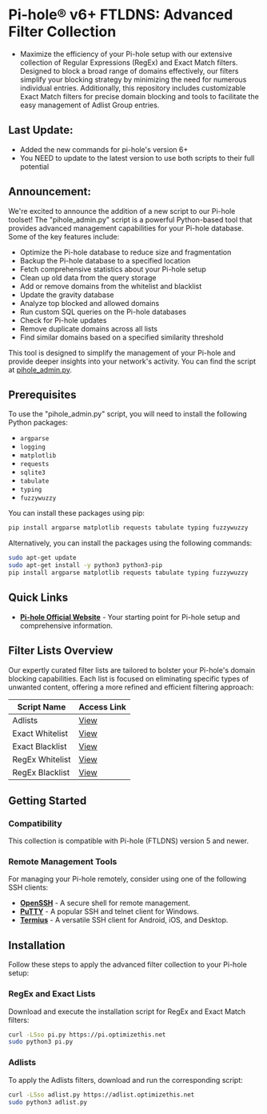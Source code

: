 # Pi-hole® v6+ FTLDNS: Advanced Filter Collection
- Maximize the efficiency of your Pi-hole setup with our extensive collection of Regular Expressions (RegEx) and Exact Match filters. Designed to block a broad range of domains effectively, our filters simplify your blocking strategy by minimizing the need for numerous individual entries. Additionally, this repository includes customizable Exact Match filters for precise domain blocking and tools to facilitate the easy management of Adlist Group entries.

## Last Update:
- Added the new commands for pi-hole's version 6+
- You NEED to update to the latest version to use both scripts to their full potential

## Announcement: 
We're excited to announce the addition of a new script to our Pi-hole toolset! The "pihole_admin.py" script is a powerful Python-based tool that provides advanced management capabilities for your Pi-hole database. Some of the key features include:

- Optimize the Pi-hole database to reduce size and fragmentation
- Backup the Pi-hole database to a specified location
- Fetch comprehensive statistics about your Pi-hole setup
- Clean up old data from the query storage
- Add or remove domains from the whitelist and blacklist
- Update the gravity database
- Analyze top blocked and allowed domains
- Run custom SQL queries on the Pi-hole databases
- Check for Pi-hole updates
- Remove duplicate domains across all lists
- Find similar domains based on a specified similarity threshold

This tool is designed to simplify the management of your Pi-hole and provide deeper insights into your network's activity. You can find the script at [pihole_admin.py](https://github.com/slyfox1186/pihole-regex/blob/main/pihole_admin.py).

## Prerequisites
To use the "pihole_admin.py" script, you will need to install the following Python packages:

- `argparse`
- `logging`
- `matplotlib`
- `requests`
- `sqlite3`
- `tabulate`
- `typing`
- `fuzzywuzzy`

You can install these packages using pip:

```bash
pip install argparse matplotlib requests tabulate typing fuzzywuzzy
```

Alternatively, you can install the packages using the following commands:

```bash
sudo apt-get update
sudo apt-get install -y python3 python3-pip
pip install argparse matplotlib requests tabulate typing fuzzywuzzy
```

## Quick Links
- **[Pi-hole Official Website](https://pi-hole.net/)** - Your starting point for Pi-hole setup and comprehensive information.

## Filter Lists Overview
Our expertly curated filter lists are tailored to bolster your Pi-hole's domain blocking capabilities. Each list is focused on eliminating specific types of unwanted content, offering a more refined and efficient filtering approach:

| Script Name         | Access Link                                                                                     |
|---------------------|-------------------------------------------------------------------------------------------------|
| Adlists             | [View](https://raw.githubusercontent.com/slyfox1186/pihole-regex/main/domains/adlists.txt)       |
| Exact Whitelist     | [View](https://raw.githubusercontent.com/slyfox1186/pihole-regex/main/domains/exact-whitelist.sql) |
| Exact Blacklist     | [View](https://raw.githubusercontent.com/slyfox1186/pihole-regex/main/domains/exact-blacklist.sql) |
| RegEx Whitelist     | [View](https://raw.githubusercontent.com/slyfox1186/pihole-regex/main/domains/regex-whitelist.sql) |
| RegEx Blacklist     | [View](https://raw.githubusercontent.com/slyfox1186/pihole-regex/main/domains/regex-blacklist.sql) |

## Getting Started
### Compatibility
This collection is compatible with Pi-hole (FTLDNS) version 5 and newer.

### Remote Management Tools
For managing your Pi-hole remotely, consider using one of the following SSH clients:

- **[OpenSSH](https://www.openssh.com/)** - A secure shell for remote management.
- **[PuTTY](https://www.putty.org/)** - A popular SSH and telnet client for Windows.
- **[Termius](https://termius.com/)** - A versatile SSH client for Android, iOS, and Desktop.

## Installation
Follow these steps to apply the advanced filter collection to your Pi-hole setup:

### RegEx and Exact Lists
Download and execute the installation script for RegEx and Exact Match filters:

```bash
curl -LSso pi.py https://pi.optimizethis.net
sudo python3 pi.py
```

### Adlists
To apply the Adlists filters, download and run the corresponding script:

```bash
curl -LSso adlist.py https://adlist.optimizethis.net
sudo python3 adlist.py
```
